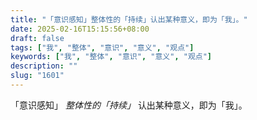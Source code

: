 ```yaml
---
title: "「意识感知」整体性的「持续」认出某种意义，即为「我」。"
date: 2025-02-16T15:15:56+08:00
draft: false
tags: ["我", "整体", "意识", "意义", "观点"]
keywords: ["我", "整体", "意识", "意义", "观点"]
description: ""
slug: "1601"
---
```


「意识感知」 *整体性的「持续」* 认出某种意义，即为「我」。